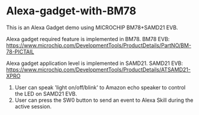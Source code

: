 # Alexa-gadget-with-BM78
This is an Alexa Gadget demo using MICROCHIP BM78+SAMD21 EVB.

Alexa gadget required feature is implemented in BM78.
BM78 EVB: https://www.microchip.com/DevelopmentTools/ProductDetails/PartNO/BM-78-PICTAIL

Alexa gadget application level is implemented in SAMD21.
SAMD21 EVB: https://www.microchip.com/DevelopmentTools/ProductDetails/ATSAMD21-XPRO

1. User can speak 'light on/off/blink' to Amazon echo speaker to control the LED on SAMD21 EVB.
2. User can press the SW0 button to send an event to Alexa Skill during the active session.
